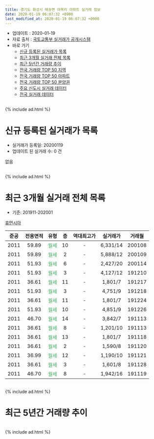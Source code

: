 ```yaml
---
title: 경기도 화성시 매송면 야목리 아파트 실거래 정보
date: 2020-01-19 06:07:32 +0900
last_modified_at: 2020-01-19 06:07:32 +0900
---
```


* 업데이트 : 2020-01-19
* 자료 출처 : [국토교통부 실거래가 공개시스템](http://rt.molit.go.kr)
* 바로 가기
    * [신규 등록된 실거래가 목록](#신규-등록된-실거래가-목록)
    * [최근 3개월 실거래 전체 목록](#최근-3개월-실거래-전체-목록)
    * [최근 5년간 거래량 추이](#최근-5년간-거래량-추이)
    * [전국 거래량 TOP 50 지역](https://apt-info.github.io/apt-trade-info/최근-3개월-전국에서-가장-거래가-많이-발생한-지역)
    * [전국 거래량 TOP 50 아파트](https://apt-info.github.io/apt-trade-info/최근-3개월-전국에서-가장-거래가-많이-발생한-아파트)
    * [전국 거래량 TOP 50 분양권](https://apt-info.github.io/apt-trade-info/최근-3개월-전국에서-가장-거래가-많이-발생한-분양권)
    * [주요 신도시 실거래 데이터](https://apt-info.github.io/apt-trade-info/주요-신도시)
    * [전국 실거래 데이터](https://apt-info.github.io/apt-trade-info/전국)
<br>
{% include ad.html %}
<br>

# 신규 등록된 실거래가 목록
* 실거래가 등록일: 20200119
* 업데이트 된 실거래 수: 0 건

없음

<br>
{% include ad.html %}
<br>

# 최근 3개월 실거래 전체 목록
* 기준: 201911-202001


[휴먼시아](https://search.naver.com/search.naver?query=%EA%B2%BD%EA%B8%B0%EB%8F%84+%ED%99%94%EC%84%B1%EC%8B%9C+%EB%A7%A4%EC%86%A1%EB%A9%B4+%EC%95%BC%EB%AA%A9%EB%A6%AC+%ED%9C%B4%EB%A8%BC%EC%8B%9C%EC%95%84)

|준공|전용면적|유형|층|역대최고가|실거래가|거래월|
|:---:|:---:|:---:|:---:|:---:|:---:|:---:|
|2011|59.89|<span style="color:#34a853">월세</span>|10|<span style="color:#444444">-</span>|6,331/14|200108|
|2011|59.89|<span style="color:#34a853">월세</span>|2|<span style="color:#444444">-</span>|5,888/12|200109|
|2011|51.93|<span style="color:#34a853">월세</span>|6|<span style="color:#444444">-</span>|2,427/20|200114|
|2011|51.93|<span style="color:#34a853">월세</span>|3|<span style="color:#444444">-</span>|4,127/12|191210|
|2011|36.61|<span style="color:#34a853">월세</span>|11|<span style="color:#444444">-</span>|1,801/7|191217|
|2011|51.93|<span style="color:#34a853">월세</span>|3|<span style="color:#444444">-</span>|4,751/9|191218|
|2011|36.61|<span style="color:#34a853">월세</span>|11|<span style="color:#444444">-</span>|1,801/7|191224|
|2011|51.93|<span style="color:#34a853">월세</span>|10|<span style="color:#444444">-</span>|4,851/9|191226|
|2011|46.70|<span style="color:#34a853">월세</span>|14|<span style="color:#444444">-</span>|3,842/7|191113|
|2011|36.61|<span style="color:#34a853">월세</span>|8|<span style="color:#444444">-</span>|1,201/10|191113|
|2011|36.61|<span style="color:#34a853">월세</span>|13|<span style="color:#444444">-</span>|1,801/7|191118|
|2011|36.61|<span style="color:#34a853">월세</span>|2|<span style="color:#444444">-</span>|1,590/8|191120|
|2011|36.99|<span style="color:#34a853">월세</span>|12|<span style="color:#444444">-</span>|1,190/10|191121|
|2011|36.61|<span style="color:#34a853">월세</span>|3|<span style="color:#444444">-</span>|1,601/8|191128|
|2011|46.70|<span style="color:#34a853">월세</span>|8|<span style="color:#444444">-</span>|1,942/16|191119|


<br>
{% include ad.html %}
<br>

# 최근 5년간 거래량 추이


<div style="width:100%;">
    <canvas id="deal_progress" height="200"></canvas>
</div>

<script>
new Chart(document.getElementById("deal_progress"), {
    type: 'line',
    data: {
        labels: ['201501','201502','201503','201504','201505','201506','201507','201508','201509','201510','201511','201512','201601','201602','201603','201604','201605','201606','201607','201608','201609','201610','201611','201612','201701','201702','201703','201704','201705','201706','201707','201708','201709','201710','201711','201712','201801','201802','201803','201804','201805','201806','201807','201808','201809','201810','201811','201812','201901','201902','201903','201904','201905','201906','201907','201908','201909','201910','201911','201912','202001'],
        datasets: [{
            label: '매매',
            pointRadius: 1,
            data: [0, 0, 0, 0, 0, 0, 0, 0, 0, 0, 0, 0, 0, 0, 0, 0, 0, 0, 0, 0, 0, 0, 0, 0, 0, 0, 0, 0, 0, 0, 0, 0, 0, 0, 0, 0, 0, 0, 0, 0, 0, 0, 0, 0, 0, 0, 0, 0, 0, 0, 0, 0, 0, 0, 0, 0, 0, 0, 0, 0, 0],
            borderColor: "rgba(255, 201, 14, 1)",
            backgroundColor: "rgba(255, 201, 14, 0.5)",
            fill: false,
            lineTension: 0
        },{
            label: '전월세',
            pointRadius: 1,
            data: [1, 0, 3, 41, 6, 3, 7, 0, 1, 1, 0, 1, 0, 0, 0, 0, 1, 2, 2, 0, 0, 1, 0, 1, 2, 0, 0, 27, 5, 4, 8, 2, 2, 3, 3, 1, 2, 1, 3, 1, 0, 2, 2, 3, 4, 1, 1, 2, 0, 1, 1, 10, 0, 4, 11, 3, 3, 1, 7, 5, 3],
            borderColor: "rgba(0, 141, 185, 1)",
            backgroundColor: "rgba(0, 141, 185, 0.5)",
            fill: false,
            lineTension: 0
        }
        ]
    },
    options: {
        responsive: true,
        title: {
            display: false
        },
        tooltips: {
            mode: 'index',
            intersect: false
        },
        hover: {
            mode: 'nearest',
            intersect: true
        },
        scales: {
            xAxes: [{
                display: true,
                scaleLabel: {
                    display: true,
                    labelString: '년/월'
                }
            }],
            yAxes: [{
                display: true,
                ticks: {
                    suggestedMin: 0,
                },
                scaleLabel: {
                    display: true,
                    labelString: '실거래 수'
                }
            }]
        }
    }
});

</script>


<br>
{% include ad.html %}
<br>


